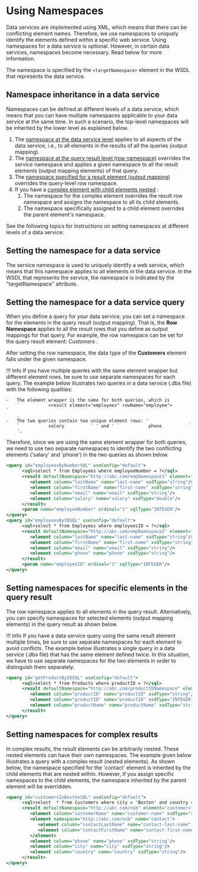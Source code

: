 # Using Namespaces

Data services are implemented using XML, which means that there can be
conflicting element names. Therefore, we use namespaces to uniquely
identify the elements defined within a specific web service. Using
namespaces for a data service is optional. However, in certain data
services, namespaces become necessary. Read below for more information.

The namespace is specified by the `<targetNamespace>` element in the WSDL that
represents the data service.

## Namespace inheritance in a data service

Namespaces can be defined at different levels of a data service, which
means that you can have multiple namespaces applicable to your data
service at the same time. In such a scenario, the top-level namespaces
will be inherited by the lower level as explained below.

1.  The [namespace at the data service level](#setting-the-namespace-for-a-data-service) applies
    to all aspects of the data service, i.e., to all elements in the
    results of all the queries (output mapping).
2.  The [namespace at the query result level (row namespace)](#setting-the-namespace-for-a-data-service-query)
    overrides the service namespace and applies a given namespace to all
    the result elements (output mapping elements) of that query.
3.  The [namespace specified for a result element (output mapping)](#setting-namespaces-for-specific-elements-in-the-query-result)
    overrides the query-level row namespace.
4.  If you have a [complex element with child elements nested](#setting-namespaces-for-complex-results) :
    1.  The namespace for the complex element overrides the result row
        namespace and assigns the namespace to all its child elements.
    2.  The namespace specifically assigned to a child element overrides
        the parent element's namespace.

See the following topics for instructions on setting namespaces at
different levels of a data service:

## Setting the namespace for a data service

The service namespace is used to uniquely identify a web service, which
means that this namespace applies to all elements in the data service.
In the WSDL that represents the service, the namespace is indicated by
the "targetNamespace" attribute.

## Setting the namespace for a data service query

When you define a query for your data service, you can set a namespace
for the elements in the query result (output mapping). That is, the
**Row Namespace** applies to all the result rows that you define as
output mappings for that query. For example, the row
namespace can be set for the query result element: *Customers* .

After setting the row namespace, the data type of the **Customers**
element falls under the given namespace.

!!! Info
    If you have multiple queries with the same element wrapper but different
    element rows, be sure to use separate namespaces for each query. The
    example below illustrates two queries in a data service (.dbs file) with
    the following qualities:
    
    -   The element wrapper is the same for both queries, which is
        `           <result element="employees" rowName="employee">          `
        .
    -   The two queries contain two unique element rows: '
        `           salary          ` ' and ' `           phone          `
        '.

Therefore, since we are using the same element wrapper for both queries,
we need to use two separate namespaces to identify the two conflicting
elements ('salary' and 'phone') in the two queries as shown below.

```xml
<query id="employeesByNumberSQL" useConfig="default">
      <sql>select * from Employees where employeeNumber = ?</sql>
      <result defaultNamespace="http://abc.com/empNamespace1" element="employees" rowName="employee">
         <element column="lastName" name="last-name" xsdType="string"/>
         <element column="firstName" name="first-name" xsdType="string"/>
         <element column="email" name="email" xsdType="string"/>
         <element column="salary" name="salary" xsdType="double"/>
      </result>
      <param name="employeeNumber" ordinal="1" sqlType="INTEGER"/>
</query>
<query id="employeesByIDSQL" useConfig="default">
      <sql>select * from Employees where employeesID = ?</sql>
      <result defaultNamespace="http://abc.com/empNamespace2" element="employees" rowName="employee">
         <element column="lastName" name="last-name" xsdType="string"/>
         <element column="firstName" name="first-name" xsdType="string"/>
         <element column="email" name="email" xsdType="string"/>
         <element column="phone" name="phone" xsdType="string"/>
      </result>
      <param name="employeeID" ordinal="1" sqlType="INTEGER"/>
</query>
```

## Setting namespaces for specific elements in the query result

The row namespace applies to all elements in the query result.
Alternatively, you can specify namespaces for selected elements (output
mapping elements) in the query result as shown below.

!!! Info
    If you have a data service query using the same result element multiple times, be sure to use separate namespaces for each element to avoid conflicts. The example below illustrates a single query in a data service (.dbs file) that has the same element defined twice. In this situation, we have to use separate namespaces for the two elements in order to distinguish them separately.  

```xml
<query id="getProductByIDSQL" useConfig="default">
      <sql>select * from Products where productID = ?</sql>
      <result defaultNamespace="http://abc.com/productIDNamespace" element="products" rowName="product">
         <element column="productID" name="productID" xsdType="string"/>
         <element column="productID" name="productID" xsdType="INTEGER"/>
         <element column="productName" name="productName" xsdType="string"/>
      </result>
</query>
```  

## Setting namespaces for complex results

In complex results, the result elements can be arbitrarily nested. These
nested elements can have their own namespaces. The example given below
illustrates a query with a complex result (nested elements). As shown
below, the namespace specified for the 'contact' element is inherited by
the child elements that are nested within. However, if you assign
specific namespaces to the child elements, the namespace inherited by
the parent element will be overridden.

```xml
<query id="customersInBostonSQL" useConfig="default">
      <sql>select  * from Customers where city = 'Boston' and country = 'USA'</sql>
      <result defaultNamespace="http://abc.com/nsb" element="customers" rowName="customer">
         <element column="customerName" name="customer-name" xsdType="string"/>
         <element namespace="http://abc.com/nsb" name="contact">
            <element column="contactLastName" name="contact-last-name" xsdType="string"/>
            <element column="contactFirstName" name="contact-first-name" xsdType="string"/>
         </element>
         <element column="phone" name="phone" xsdType="string"/>
         <element column="city" name="city" xsdType="string"/>
         <element column="country" name="country" xsdType="string"/>
      </result>
</query>
```
